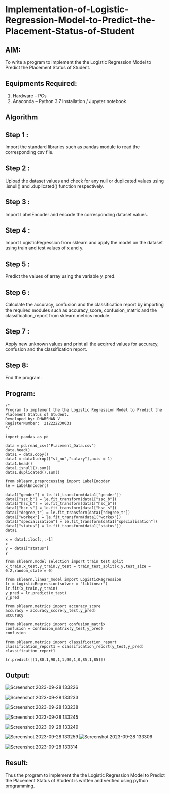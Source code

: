 # Implementation-of-Logistic-Regression-Model-to-Predict-the-Placement-Status-of-Student

## AIM:
To write a program to implement the the Logistic Regression Model to Predict the Placement Status of Student.

## Equipments Required:
1. Hardware – PCs
2. Anaconda – Python 3.7 Installation / Jupyter notebook

## Algorithm
## Step 1 :
Import the standard libraries such as pandas module to read the corresponding csv file.

## Step 2 :
Upload the dataset values and check for any null or duplicated values using .isnull() and .duplicated() function respectively.

## Step 3 :
Import LabelEncoder and encode the corresponding dataset values.

## Step 4 :
Import LogisticRegression from sklearn and apply the model on the dataset using train and test values of x and y.

## Step 5 :
Predict the values of array using the variable y_pred.

## Step 6 :
Calculate the accuracy, confusion and the classification report by importing the required modules such as accuracy_score, confusion_matrix and the classification_report from sklearn.metrics module.

## Step 7 :
Apply new unknown values and print all the acqirred values for accuracy, confusion and the classification report.

## Step 8:
End the program.

## Program:
```
/*
Program to implement the the Logistic Regression Model to Predict the Placement Status of Student.
Developed by: DHARSHAN V
RegisterNumber:  212222230031
*/
```
```
import pandas as pd

data = pd.read_csv("Placement_Data.csv")
data.head()
data1 = data.copy()
data1 = data1.drop(["sl_no","salary"],axis = 1)
data1.head()
data1.isnull().sum()
data1.duplicated().sum()

from sklearn.preprocessing import LabelEncoder
le = LabelEncoder()

data1["gender"] = le.fit_transform(data1["gender"])
data1["ssc_b"] = le.fit_transform(data1["ssc_b"])
data1["hsc_b"] = le.fit_transform(data1["hsc_b"])
data1["hsc_s"] = le.fit_transform(data1["hsc_s"])
data1["degree_t"] = le.fit_transform(data1["degree_t"])
data1["workex"] = le.fit_transform(data1["workex"])
data1["specialisation"] = le.fit_transform(data1["specialisation"])
data1["status"] = le.fit_transform(data1["status"])
data1

x = data1.iloc[:,:-1]
x
y = data1["status"]
y

from sklearn.model_selection import train_test_split
x_train,x_test,y_train,y_test = train_test_split(x,y,test_size = 0.2,random_state = 0)

from sklearn.linear_model import LogisticRegression
lr = LogisticRegression(solver = "liblinear")
lr.fit(x_train,y_train)
y_pred = lr.predict(x_test)
y_pred

from sklearn.metrics import accuracy_score
accuracy = accuracy_score(y_test,y_pred)
accuracy

from sklearn.metrics import confusion_matrix
confusion = confusion_matrix(y_test,y_pred)
confusion

from sklearn.metrics import classification_report
classification_report1 = classification_report(y_test,y_pred)
classification_report1

lr.predict([[1,80,1,90,1,1,90,1,0,85,1,85]])
```

## Output:

![Screenshot 2023-09-28 133226](https://github.com/Dharshan011/Implementation-of-Logistic-Regression-Model-to-Predict-the-Placement-Status-of-Student/assets/113497491/61f7df5f-d710-4e55-aa79-1222093a3c07)


![Screenshot 2023-09-28 133233](https://github.com/Dharshan011/Implementation-of-Logistic-Regression-Model-to-Predict-the-Placement-Status-of-Student/assets/113497491/ed06f3f3-ccdc-4bfb-ab9d-d49c491981e5)

![Screenshot 2023-09-28 133238](https://github.com/Dharshan011/Implementation-of-Logistic-Regression-Model-to-Predict-the-Placement-Status-of-Student/assets/113497491/7b6d4b07-c99a-4dc0-accb-49365aeae539)


![Screenshot 2023-09-28 133245](https://github.com/Dharshan011/Implementation-of-Logistic-Regression-Model-to-Predict-the-Placement-Status-of-Student/assets/113497491/e1c3dde4-a7d7-467f-8f1a-e74ee56a350c)


![Screenshot 2023-09-28 133249](https://github.com/Dharshan011/Implementation-of-Logistic-Regression-Model-to-Predict-the-Placement-Status-of-Student/assets/113497491/b93f3480-1906-4bf6-8b83-8cd57bf898c4)


![Screenshot 2023-09-28 133259](https://github.com/Dharshan011/Implementation-of-Logistic-Regression-Model-to-Predict-the-Placement-Status-of-Student/assets/113497491/c280a3c0-051f-4f2a-b655-9d14286ac70d)
![Screenshot 2023-09-28 133306](https://github.com/Dharshan011/Implementation-of-Logistic-Regression-Model-to-Predict-the-Placement-Status-of-Student/assets/113497491/22caf5e4-e8f3-44d0-9fa0-2166490dddf7)

![Screenshot 2023-09-28 133314](https://github.com/Dharshan011/Implementation-of-Logistic-Regression-Model-to-Predict-the-Placement-Status-of-Student/assets/113497491/2ef7ebc8-dd70-4144-be0f-9b3989faac64)





## Result:
Thus the program to implement the the Logistic Regression Model to Predict the Placement Status of Student is written and verified using python programming.
